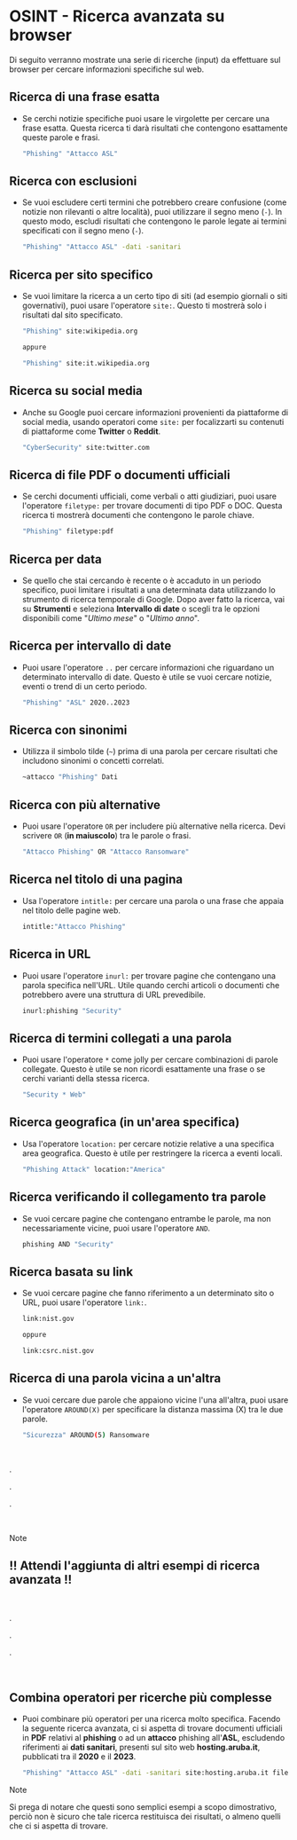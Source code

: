 # OSINT - Ricerca avanzata su browser

Di seguito verranno mostrate una serie di ricerche (input) da effettuare sul browser per cercare informazioni specifiche sul web.

## Ricerca di una frase esatta

- Se cerchi notizie specifiche puoi usare le virgolette per cercare una frase esatta. Questa ricerca ti darà risultati che contengono esattamente queste parole e frasi.

    ```bash
    "Phishing" "Attacco ASL"
    ```

## Ricerca con esclusioni

- Se vuoi escludere certi termini che potrebbero creare confusione (come notizie non rilevanti o altre località), puoi utilizzare il segno meno (`-`). In questo modo, escludi risultati che contengono le parole legate ai termini specificati con il segno meno (`-`).

    ```bash
    "Phishing" "Attacco ASL" -dati -sanitari
    ```

## Ricerca per sito specifico

- Se vuoi limitare la ricerca a un certo tipo di siti (ad esempio giornali o siti governativi), puoi usare l'operatore `site:`. Questo ti mostrerà solo i risultati dal sito specificato.

    ```bash
    "Phishing" site:wikipedia.org

    appure

    "Phishing" site:it.wikipedia.org
    ```

## Ricerca su social media

- Anche su Google puoi cercare informazioni provenienti da piattaforme di social media, usando operatori come `site:` per focalizzarti su contenuti di piattaforme come **Twitter** o **Reddit**.

    ```bash
    "CyberSecurity" site:twitter.com
    ```

## Ricerca di file PDF o documenti ufficiali

- Se cerchi documenti ufficiali, come verbali o atti giudiziari, puoi usare l'operatore `filetype:` per trovare documenti di tipo PDF o DOC. Questa ricerca ti mostrerà documenti che contengono le parole chiave.

    ```bash
    "Phishing" filetype:pdf
    ```

## Ricerca per data

- Se quello che stai cercando è recente o è accaduto in un periodo specifico, puoi limitare i risultati a una determinata data utilizzando lo strumento di ricerca temporale di Google. Dopo aver fatto la ricerca, vai su **Strumenti** e seleziona **Intervallo di date** o scegli tra le opzioni disponibili come "*Ultimo mese*" o "*Ultimo anno*".

## Ricerca per intervallo di date

- Puoi usare l'operatore `..` per cercare informazioni che riguardano un determinato intervallo di date. Questo è utile se vuoi cercare notizie, eventi o trend di un certo periodo.

    ```bash
    "Phishing" "ASL" 2020..2023
    ```

## Ricerca con sinonimi

- Utilizza il simbolo tilde (`~`) prima di una parola per cercare risultati che includono sinonimi o concetti correlati.

    ```bash
    ~attacco "Phishing" Dati
    ```

## Ricerca con più alternative

- Puoi usare l'operatore `OR` per includere più alternative nella ricerca. Devi scrivere `OR` (**in maiuscolo**) tra le parole o frasi.

    ```bash
    "Attacco Phishing" OR "Attacco Ransomware"
    ```

## Ricerca nel titolo di una pagina

- Usa l'operatore `intitle:` per cercare una parola o una frase che appaia nel titolo delle pagine web.

    ```bash
    intitle:"Attacco Phishing"
    ```

## Ricerca in URL

- Puoi usare l'operatore `inurl:` per trovare pagine che contengano una parola specifica nell'URL. Utile quando cerchi articoli o documenti che potrebbero avere una struttura di URL prevedibile.

    ```bash
    inurl:phishing "Security"
    ```

## Ricerca di termini collegati a una parola

- Puoi usare l'operatore `*` come jolly per cercare combinazioni di parole collegate. Questo è utile se non ricordi esattamente una frase o se cerchi varianti della stessa ricerca.

    ```bash
    "Security * Web"
    ```

## Ricerca geografica (in un'area specifica)

- Usa l'operatore `location:` per cercare notizie relative a una specifica area geografica. Questo è utile per restringere la ricerca a eventi locali.

    ```bash
    "Phishing Attack" location:"America"
    ```

## Ricerca verificando il collegamento tra parole

- Se vuoi cercare pagine che contengano entrambe le parole, ma non necessariamente vicine, puoi usare l'operatore `AND`.

    ```bash
    phishing AND "Security"
    ```

## Ricerca basata su link

- Se vuoi cercare pagine che fanno riferimento a un determinato sito o URL, puoi usare l'operatore `link:`.

    ```bash
    link:nist.gov

    oppure

    link:csrc.nist.gov
    ```

## Ricerca di una parola vicina a un'altra

- Se vuoi cercare due parole che appaiono vicine l'una all'altra, puoi usare l'operatore `AROUND(X)` per specificare la distanza massima (X) tra le due parole.

    ```bash
    "Sicurezza" AROUND(5) Ransomware
    ```

<br>

.

.

.

<br>

> [!NOTE]
> <h2> !! Attendi l'aggiunta di altri esempi di ricerca avanzata !! </h2>

<br>

.

.

.

<br>

## Combina operatori per ricerche più complesse

- Puoi combinare più operatori per una ricerca molto specifica. Facendo la seguente ricerca avanzata, ci si aspetta di trovare documenti ufficiali in **PDF** relativi al **phishing** o ad un **attacco** phishing all'**ASL**, escludendo riferimenti ai **dati sanitari**, presenti sul sito web **hosting.aruba.it**, pubblicati tra il **2020** e il **2023**.

    ```bash
    "Phishing" "Attacco ASL" -dati -sanitari site:hosting.aruba.it filetype:pdf 2020..2023
    ```

> [!NOTE]
> Si prega di notare che questi sono semplici esempi a scopo dimostrativo, perciò non è sicuro che tale ricerca restituisca dei risultati, o almeno quelli che ci si aspetta di trovare.
